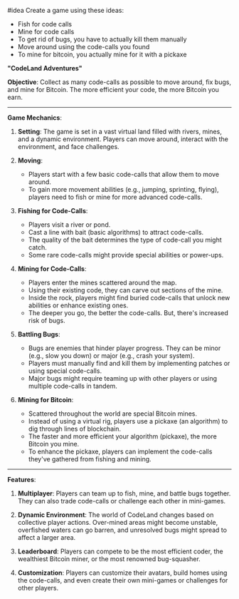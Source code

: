 #idea
Create a game using these ideas: 
- Fish for code calls
- Mine for code calls
- To get rid of bugs, you have to actually kill them manually
- Move around using the code-calls you found
- To mine for bitcoin, you actually mine for it with a pickaxe 

**"CodeLand Adventures"**

**Objective**: Collect as many code-calls as possible to move around, fix bugs, and mine for Bitcoin. The more efficient your code, the more Bitcoin you earn.

---

**Game Mechanics**:

1. **Setting**: The game is set in a vast virtual land filled with rivers, mines, and a dynamic environment. Players can move around, interact with the environment, and face challenges.
    
2. **Moving**:
    
    - Players start with a few basic code-calls that allow them to move around.
    - To gain more movement abilities (e.g., jumping, sprinting, flying), players need to fish or mine for more advanced code-calls.
3. **Fishing for Code-Calls**:
    
    - Players visit a river or pond.
    - Cast a line with bait (basic algorithms) to attract code-calls.
    - The quality of the bait determines the type of code-call you might catch.
    - Some rare code-calls might provide special abilities or power-ups.
4. **Mining for Code-Calls**:
    
    - Players enter the mines scattered around the map.
    - Using their existing code, they can carve out sections of the mine.
    - Inside the rock, players might find buried code-calls that unlock new abilities or enhance existing ones.
    - The deeper you go, the better the code-calls. But, there's increased risk of bugs.
5. **Battling Bugs**:
    
    - Bugs are enemies that hinder player progress. They can be minor (e.g., slow you down) or major (e.g., crash your system).
    - Players must manually find and kill them by implementing patches or using special code-calls.
    - Major bugs might require teaming up with other players or using multiple code-calls in tandem.
6. **Mining for Bitcoin**:
    
    - Scattered throughout the world are special Bitcoin mines.
    - Instead of using a virtual rig, players use a pickaxe (an algorithm) to dig through lines of blockchain.
    - The faster and more efficient your algorithm (pickaxe), the more Bitcoin you mine.
    - To enhance the pickaxe, players can implement the code-calls they've gathered from fishing and mining.

---

**Features**:

1. **Multiplayer**: Players can team up to fish, mine, and battle bugs together. They can also trade code-calls or challenge each other in mini-games.
    
2. **Dynamic Environment**: The world of CodeLand changes based on collective player actions. Over-mined areas might become unstable, overfished waters can go barren, and unresolved bugs might spread to affect a larger area.
    
3. **Leaderboard**: Players can compete to be the most efficient coder, the wealthiest Bitcoin miner, or the most renowned bug-squasher.
    
4. **Customization**: Players can customize their avatars, build homes using the code-calls, and even create their own mini-games or challenges for other players.